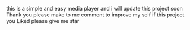 this is a simple and easy media player and i will update this project soon 
Thank you please make to me comment to improve my self
if this project you Liked please give me star
